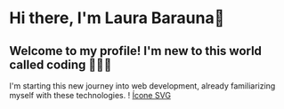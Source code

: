 # Hi there, I'm Laura Barauna👋

## Welcome to my profile! I'm new to this world called coding 👨🏻‍💻

I'm starting this new journey into web development, already familiarizing myself with these technologies.
!
[Ícone SVG](data:image/svg+xml;base64,PHN2ZyB4bWxucz0iaHR0cDovL3d3dy53My5vcmcvMjAwMC9zY3JpcHRzIiB2ZXJzaW9uPSIxLjAiLz48cGF0aCBmaWxsPSIjZjVmNWY1IiBkPSJNMSAzMmwzNC45IDM5NS44LDE5MS41IDQ4MC4xNTE1IDxwYXRoIGZpbGw9Im5vbmUiIHN0cm9rZT0iIzAwMDAwMCIgc3Ryb2tlLXdpZHRoPSIzODQiPjxwYXRoIGZpbGw9IiM1NjE5RkYiIGQ9Ik0wIDMybDM0LjkxMzIgMzk1LjggMTkxLjUgMTU3LjUgMTU3LjYtNTIuMi0xLjJIMDF6bTMwOC4yIDEyNy45SDEyNC40bC00LjMgNDkuNGgtMTAyLjRsNC4xIDQ3LjcgaDI0MS4xbC0xMy42IDE0OC40LTI3LjMgMjctLjMgaC0xLjF6TTMwOCIgYXJpYS1kPSJub25lIi8+PC9wYXRoPjwvc3ZnPg==)
 

<!--
**LauraBarauna/laurabarauna** is a ✨ _special_ ✨ repository because its `README.md` (this file) appears on your GitHub profile.

Here are some ideas to get you started:

- 🔭 I’m currently working on ...
- 🌱 I’m currently learning ...
- 👯 I’m looking to collaborate on ...
- 🤔 I’m looking for help with ...
- 💬 Ask me about ...
- 📫 How to reach me: ...
- 😄 Pronouns: ...
- ⚡ Fun fact: ...
-->
